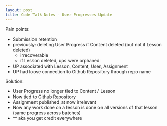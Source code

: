 ```yaml
---
layout: post
title: Code Talk Notes - User Progresses Update
---
```


Pain points:
- Submission retention
- previously: deleting User Progress if Content deleted (but not if Lesson deleted)
  - irrecoverable
  - if Lesson deleted, ups were orphaned
- UP associated with Lesson, Content, User, Assignment
- UP had loose connection to Github Repository through repo name

Solution:
- User Progress no longer tied to Content / Lesson
- Now tied to Github Repository
- Assignment published_at now irrelevant
- Now any work done on a lesson is done on all versions of that lesson (same progress across batches)
- ^^ aka you get credit everywhere

